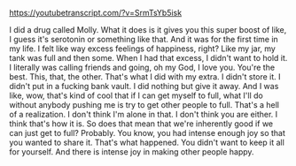 https://youtubetranscript.com/?v=SrmTsYb5isk

 I did a drug called Molly. What it does is it gives you this super boost of like, I guess it's serotonin or something like that. And it was for the first time in my life. I felt like way excess feelings of happiness, right? Like my jar, my tank was full and then some. When I had that excess, I didn't want to hold it. I literally was calling friends and going, oh my God, I love you. You're the best. This, that, the other. That's what I did with my extra. I didn't store it. I didn't put in a fucking bank vault. I did nothing but give it away. And I was like, wow, that's kind of cool that if I can get myself to full, what I'll do without anybody pushing me is try to get other people to full. That's a hell of a realization. I don't think I'm alone in that. I don't think you are either. I think that's how it is. So does that mean that we're inherently good if we can just get to full? Probably. You know, you had intense enough joy so that you wanted to share it. That's what happened. You didn't want to keep it all for yourself. And there is intense joy in making other people happy.